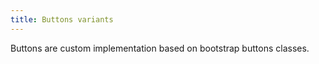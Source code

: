 ```yaml
---
title: Buttons variants
---
```


Buttons are custom implementation based on bootstrap buttons classes.